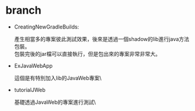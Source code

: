 # branch
* CreatingNewGradleBuilds: 
    
    產生相當多的專案彼此測試效果，後來是透過一個shadow的lib進行java方法包裝。\
    包裝完後的jar檔可以直接執行，但是包出來的專案非常非常大。

* ExJavaWebApp
    
    這個是有特別加入lib的JavaWeb專案\

* tutorialJWeb
    
    基礎透過JavaWeb的專案進行測試\